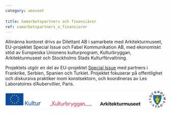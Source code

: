 ```yaml
---
category: amuseet

title: Samarbetspartners och finansiärer
ref: samarbetspartners_o_finansiarer
---
```


Allmänna kontoret drivs av Dilettant AB i samarbete med Arkitekturmuseet, EU-projektet Special Issue och Fabel Kommunikation AB, med ekonomiskt stöd av Europeiska Unionens kulturprogram, Kulturbryggan, Arkitekturmuseet och Stockholms Stads Kulturförvaltning.

Projektets utgör en del av EU-projektet [Special Issue](http://specialissue.eu) med partners i Frankrike, Serbien, Spanien och Turkiet. Projektet fokuserar på offentlighet och diskursiva praktiker inom konstsektorn, och koordineras av Les Laboratoires d’Aubervillier, Paris.

![samarbete](/assets/img/logos.png)